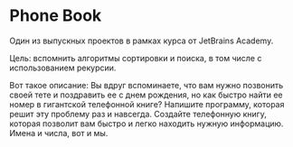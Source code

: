# Phone Book

Один из выпускных проектов в рамках курса от JetBrains Academy.

Цель: вспомнить алгоритмы сортировки и поиска, в том числе с использованием рекурсии.

Вот такое описание: Вы вдруг вспоминаете, что вам нужно позвонить своей тете и поздравить ее с днем ​​​​рождения, но как
быстро найти ее номер в гигантской телефонной книге? Напишите программу, которая решит эту проблему раз и навсегда.
Создайте телефонную книгу, которая позволит вам быстро и легко находить нужную информацию. Имена и числа, вот и мы.
